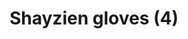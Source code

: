 ---
layout: item
title: Shayzien gloves (4)
item-id: 13372
datatable: true
id: 13372
name: "Shayzien gloves (4)"
members: true
lowalch: 20
highalch: 30
examine: "Dress like a tier 4 Shayzien soldier."
monsters:
  - id: 6911
    name: "Soldier (tier 4)"
    members: true
    combat_level: 70
    wiki_url: "https://oldschool.runescape.wiki/w/Soldier_(tier_4)"
    drops:
      - quantity: "1"
        rarity: 1
        drop_requirements: null
---